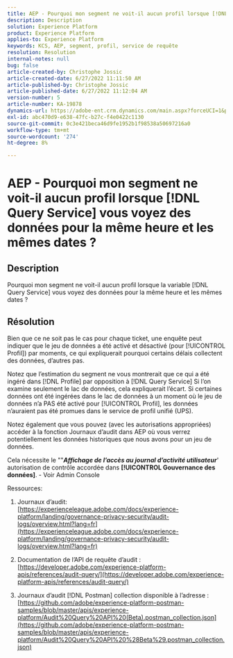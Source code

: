 ```yaml
---
title: AEP - Pourquoi mon segment ne voit-il aucun profil lorsque [!DNL Query Service] vous voyez des données pour la même heure et les mêmes dates ?
description: Description
solution: Experience Platform
product: Experience Platform
applies-to: Experience Platform
keywords: KCS, AEP, segment, profil, service de requête
resolution: Resolution
internal-notes: null
bug: false
article-created-by: Christophe Jossic
article-created-date: 6/27/2022 11:11:50 AM
article-published-by: Christophe Jossic
article-published-date: 6/27/2022 11:12:04 AM
version-number: 5
article-number: KA-19878
dynamics-url: https://adobe-ent.crm.dynamics.com/main.aspx?forceUCI=1&pagetype=entityrecord&etn=knowledgearticle&id=54bbe8ee-09f6-ec11-bb3d-000d3a5b0082
exl-id: abc470d9-e638-47fc-b27c-f4e0422c1130
source-git-commit: 0c3e421beca46d9fe1952b1f98538a50697216a0
workflow-type: tm+mt
source-wordcount: '274'
ht-degree: 8%

---
```


# AEP - Pourquoi mon segment ne voit-il aucun profil lorsque [!DNL Query Service] vous voyez des données pour la même heure et les mêmes dates ?

## Description


Pourquoi mon segment ne voit-il aucun profil lorsque la variable [!DNL Query Service] vous voyez des données pour la même heure et les mêmes dates ?


## Résolution


Bien que ce ne soit pas le cas pour chaque ticket, une enquête peut indiquer que le jeu de données a été activé et désactivé (pour [!UICONTROL Profil]) par moments, ce qui expliquerait pourquoi certains délais collectent des données, d’autres pas.

Notez que l’estimation du segment ne vous montrerait que ce qui a été ingéré dans [!DNL Profile] par opposition à [!DNL Query Service] Si l’on examine seulement le lac de données, cela expliquerait l’écart. Si certaines données ont été ingérées dans le lac de données à un moment où le jeu de données n’a PAS été activé pour [!UICONTROL Profil], les données n’auraient pas été promues dans le service de profil unifié (UPS).



Notez également que vous pouvez (avec les autorisations appropriées) accéder à la fonction Journaux d’audit dans AEP où vous verrez potentiellement les données historiques que nous avons pour un jeu de données.

Cela nécessite le &quot;&quot;<b>*Affichage de l’accès au journal d’activité utilisateur</b>*&#39; autorisation de contrôle accordée dans <b>[!UICONTROL Gouvernance des données]</b>. - Voir Admin Console



Ressources:
1. Journaux d’audit:
   [https://experienceleague.adobe.com/docs/experience-platform/landing/governance-privacy-security/audit-logs/overview.html?lang=fr](https://experienceleague.adobe.com/docs/experience-platform/landing/governance-privacy-security/audit-logs/overview.html?lang=fr)

2. Documentation de l’API de requête d’audit :
   [https://developer.adobe.com/experience-platform-apis/references/audit-query/](https://developer.adobe.com/experience-platform-apis/references/audit-query/)

3. Journaux d’audit [!DNL Postman] collection disponible à l’adresse :
   [https://github.com/adobe/experience-platform-postman-samples/blob/master/apis/experience-platform/Audit%20Query%20API%20(Beta).postman_collection.json](https://github.com/adobe/experience-platform-postman-samples/blob/master/apis/experience-platform/Audit%20Query%20API%20%28Beta%29.postman_collection.json)
